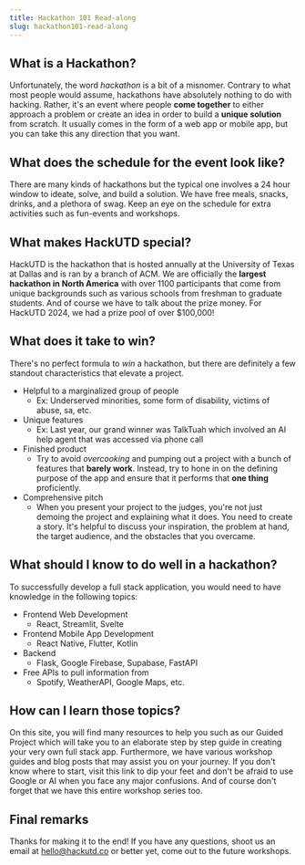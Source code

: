 ```yaml
---
title: Hackathon 101 Read-along
slug: hackathon101-read-along
---
```


## What is a Hackathon?

Unfortunately, the word _hackathon_ is a bit of a misnomer. Contrary to what most people would assume, hackathons have absolutely nothing to do with hacking. Rather, it's an event where people **come together** to either approach a problem or create an idea in order to build a **unique solution** from scratch. It usually comes in the form of a web app or mobile app, but you can take this any direction that you want.

## What does the schedule for the event look like?

There are many kinds of hackathons but the typical one involves a 24 hour window to ideate, solve, and build a solution. We have free meals, snacks, drinks, and a plethora of swag. Keep an eye on the schedule for extra activities such as fun-events and workshops.

## What makes HackUTD special?

HackUTD is the hackathon that is hosted annually at the University of Texas at Dallas and is ran by a branch of ACM. We are officially the **largest hackathon in North America** with over 1100 participants that come from unique backgrounds such as various schools from freshman to graduate students. And of course we have to talk about the prize money. For HackUTD 2024, we had a prize pool of over $100,000!

## What does it take to win?

There's no perfect formula to _win_ a hackathon, but there are definitely a few standout characteristics that elevate a project.

-   Helpful to a marginalized group of people
    -   Ex: Underserved minorities, some form of disability, victims of abuse, sa, etc.
-   Unique features
    -   Ex: Last year, our grand winner was TalkTuah which involved an AI help agent that was accessed via phone call
-   Finished product
    -   Try to avoid _overcooking_ and pumping out a project with a bunch of features that **barely work**. Instead, try to hone in on the defining purpose of the app and ensure that it performs that **one thing** proficiently.
-   Comprehensive pitch
    -   When you present your project to the judges, you're not just demoing the project and explaining what it does. You need to create a story. It's helpful to discuss your inspiration, the problem at hand, the target audience, and the obstacles that you overcame.

## What should I know to do well in a hackathon?

To successfully develop a full stack application, you would need to have knowledge in the following topics:

-   Frontend Web Development
    -   React, Streamlit, Svelte
-   Frontend Mobile App Development
    -   React Native, Flutter, Kotlin
-   Backend
    -   Flask, Google Firebase, Supabase, FastAPI
-   Free APIs to pull information from
    -   Spotify, WeatherAPI, Google Maps, etc.

## How can I learn those topics?

On this site, you will find many resources to help you such as our Guided Project which will take you to an elaborate step by step guide in creating your very own full stack app. Furthermore, we have various workshop guides and blog posts that may assist you on your journey. If you don't know where to start, visit this link to dip your feet and don't be afraid to use Google or AI when you face any major confusions. And of course don't forget that we have this entire workshop series too.

## Final remarks

Thanks for making it to the end! If you have any questions, shoot us an email at hello@hackutd.co or better yet, come out to the future workshops.
